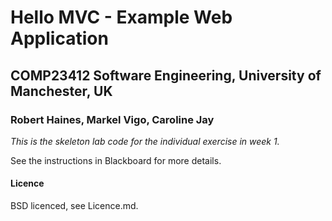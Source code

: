 # Hello MVC - Example Web Application
## COMP23412 Software Engineering, University of Manchester, UK
### Robert Haines, Markel Vigo, Caroline Jay

*This is the skeleton lab code for the individual exercise in week 1.*

See the instructions in Blackboard for more details.

#### Licence

BSD licenced, see Licence.md.
